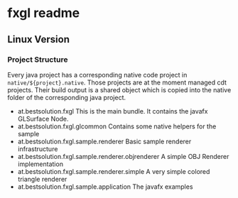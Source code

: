# fxgl readme

## Linux Version

### Project Structure

Every java project has a corresponding native code project in `native/${project}.native`. Those projects are at the moment managed cdt projects. Their build output is a shared object which is copied into the native folder of the corresponding java project.

* at.bestsolution.fxgl
 This is the main bundle. It contains the javafx GLSurface Node.
* at.bestsolution.fxgl.glcommon
 Contains some native helpers for the sample
* at.bestsolution.fxgl.sample.renderer
 Basic sample renderer infrastructure
* at.bestsolution.fxgl.sample.renderer.objrenderer
 A simple OBJ Renderer implementation
* at.bestsolution.fxgl.sample.renderer.simple
 A very simple colored triangle renderer
* at.bestsolution.fxgl.sample.application
 The javafx examples
